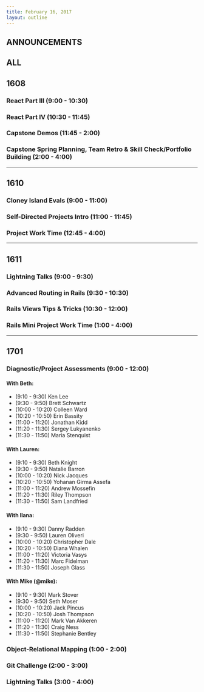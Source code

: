 ```yaml
---
title: February 16, 2017
layout: outline
---
```


## ANNOUNCEMENTS

## ALL

## 1608

### React Part III (9:00 - 10:30)

### React Part IV (10:30 - 11:45)

### Capstone Demos (11:45 - 2:00)

### Capstone Spring Planning, Team Retro & Skill Check/Portfolio Building (2:00 - 4:00)

***

## 1610

### Cloney Island Evals (9:00 - 11:00)

### Self-Directed Projects Intro (11:00 - 11:45)

### Project Work Time (12:45 - 4:00)

***

## 1611

### Lightning Talks (9:00 - 9:30)

### Advanced Routing in Rails (9:30 - 10:30)

### Rails Views Tips & Tricks (10:30 - 12:00)

### Rails Mini Project Work Time (1:00 - 4:00)

***

## 1701

### Diagnostic/Project Assessments (9:00 - 12:00)

#### With Beth:

*   (9:10 - 9:30) Ken Lee
*   (9:30 - 9:50) Brett Schwartz
*   (10:00 - 10:20) Colleen Ward
*   (10:20 - 10:50) Erin Bassity
*   (11:00 - 11:20) Jonathan Kidd
*   (11:20 - 11:30) Sergey Lukyanenko
*   (11:30 - 11:50) Maria Stenquist

#### With Lauren:

*   (9:10 - 9:30) Beth Knight
*   (9:30 - 9:50) Natalie Barron
*   (10:00 - 10:20) Nick Jacques
*   (10:20 - 10:50) Yohanan Girma Assefa
*   (11:00 - 11:20) Andrew Mossefin
*   (11:20 - 11:30) Riley Thompson
*   (11:30 - 11:50) Sam Landfried

#### With Ilana:

*   (9:10 - 9:30) Danny Radden
*   (9:30 - 9:50) Lauren Oliveri
*   (10:00 - 10:20) Christopher Dale
*   (10:20 - 10:50) Diana Whalen
*   (11:00 - 11:20) Victoria Vasys
*   (11:20 - 11:30) Marc Fidelman
*   (11:30 - 11:50) Joseph Glass

#### With Mike (@mike):

*   (9:10 - 9:30) Mark Stover
*   (9:30 - 9:50) Seth Moser
*   (10:00 - 10:20) Jack Pincus
*   (10:20 - 10:50) Josh Thompson
*   (11:00 - 11:20) Mark Van Akkeren
*   (11:20 - 11:30) Craig Ness
*   (11:30 - 11:50) Stephanie Bentley

### Object-Relational Mapping (1:00 - 2:00)

### Git Challenge (2:00 - 3:00)

### Lightning Talks (3:00 - 4:00)

